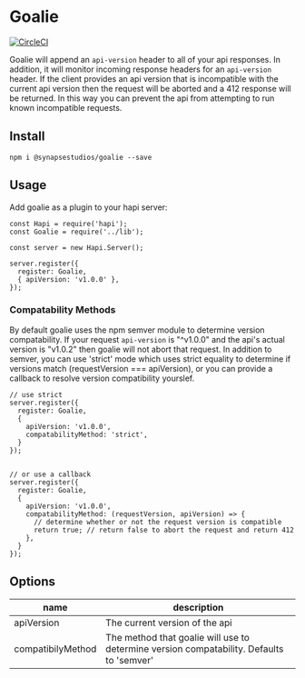 # Goalie
[![CircleCI](https://circleci.com/gh/synapsestudios/goalie/tree/master.svg?style=svg)](https://circleci.com/gh/synapsestudios/goalie/tree/master)

Goalie will append an `api-version` header to all of your api responses. In addition, it will monitor incoming response headers for an `api-version` header. If the client provides an api version that is incompatible with the current api version then the request will be aborted and a 412 response will be returned. In this way you can prevent the api from attempting to run known incompatible requests.

## Install

```
npm i @synapsestudios/goalie --save
```

## Usage

Add goalie as a plugin to your hapi server:

```
const Hapi = require('hapi');
const Goalie = require('../lib');

const server = new Hapi.Server();

server.register({
  register: Goalie,
  { apiVersion: 'v1.0.0' },
});
```

### Compatability Methods

By default goalie uses the npm semver module to determine version compatability. If your request `api-version` is "^v1.0.0" and the api's actual version is "v1.0.2" then goalie will not abort that request. In addition to semver, you can use 'strict' mode which uses strict equality to determine if versions match (requestVersion === apiVersion), or you can provide a callback to resolve version compatibility yourslef.

```
// use strict
server.register({
  register: Goalie,
  {
    apiVersion: 'v1.0.0',
    compatabilityMethod: 'strict',
  }
});


// or use a callback
server.register({
  register: Goalie,
  {
    apiVersion: 'v1.0.0',
    compatabilityMethod: (requestVersion, apiVersion) => {
      // determine whether or not the request version is compatible
      return true; // return false to abort the request and return 412
    },
  }
});
```

## Options

| name | description |
| ---- | ----------- |
| apiVersion | The current version of the api |
| compatibilyMethod | The method that goalie will use to determine version compatability. Defaults to 'semver' |
